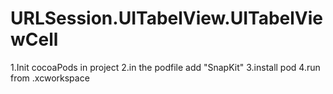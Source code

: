 # URLSession.UITabelView.UITabelViewCell


1.Init cocoaPods in project
2.in the podfile add "SnapKit"
3.install pod
4.run from .xcworkspace
